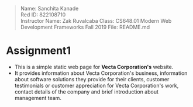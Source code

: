 >Name: Sanchita Kanade  
Red ID: 822108710  
Instructor Name: Zak Ruvalcaba
Class: CS648.01 Modern Web Development Frameworks Fall 2019
File: README.md
	 
# Assignment1
 
* This is a simple static web page for **Vecta Corporation's** website.
* It provides information about Vecta Corporation's business, information about software solutions they provide for their clients,
customer testimonials or customer appreciation for Vecta Corporation's work, contact details of the company and 
brief introduction about management team. 